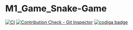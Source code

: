 # M1_Game_Snake-Game
[![CI](https://github.com/abhishekdipke/M1_Game_Snake-Game/actions/workflows/coverage.yml/badge.svg)](https://github.com/abhishekdipke/M1_Game_Snake-Game/actions/workflows/coverage.yml)
[![Contribution Check - Git Inspector](https://github.com/abhishekdipke/M1_Game_Snake-Game/actions/workflows/git_inspector.yml/badge.svg)](https://github.com/abhishekdipke/M1_Game_Snake-Game/actions/workflows/git_inspector.yml)
<a href="https://app.codiga.io/public/user/github/abhishekdipke">
   <img src="https://api.codiga.io/public/badge/user/github/abhishekdipke?style=dark" alt="codiga badge" />
</a>
